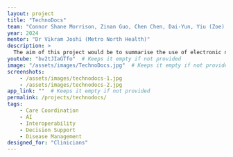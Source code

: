 ```yaml
---
layout: project
title: "TechnoDocs"
team: "Connor Shane Morrison, Zinan Guo, Chen Chen, Dai-Yun, Yiu (Zoe), Pramith Kodali "
year: 2024
mentor: "Dr Vikram Joshi (Metro North Health)"
description: >
  The aim of this project would be to summarise the use of electronic notes utilising artificial intelligence modalities. This would help develop up to date, precise summaries of patients undergoing Rehabilitation to inform the programme the patient has undertaken while in hospital to the point of discharge. This incubator would help inform learning models to eventually summarise data at the point of patient referral to see if what requirements and parameters would be needed to aid their Rehabilitation journey.
youtube: "bv2tJIaGTfo"  # Keeps it empty if not provided
image: "/assets/images/TechnoDocs.jpg"  # Keeps it empty if not provided
screenshots:
    - /assets/images/technodocs-1.jpg
    - /assets/images/technodocs-2.jpg
app_link: ""  # Keeps it empty if not provided
permalink: /projects/technodocs/
tags:
    - Care Coordination
    - AI
    - Interoperability
    - Decision Support
    - Disease Management
designed_for: "Clinicians"
---
```

